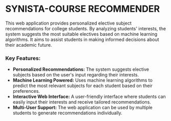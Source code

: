 # SYNISTA-COURSE RECOMMENDER
This web application provides personalized elective subject recommendations for college students. By analyzing students' interests, the system suggests the most suitable electives based on machine learning algorithms. It aims to assist students in making informed decisions about their academic future.

### Key Features:
- **Personalized Recommendations:** The system suggests elective subjects based on the user's input regarding their interests.
- **Machine Learning Powered:** Uses machine learning algorithms to predict the most relevant subjects for each student based on their preferences.
- **Interactive Web Interface:** A user-friendly interface where students can easily input their interests and receive tailored recommendations.
- **Multi-User Support:** The web application can be used by multiple students to generate recommendations individually.
